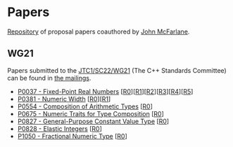 # Papers

[Repository](https://github.com/johnmcfarlane/papers) of proposal papers coauthored by 
[John McFarlane](https://github.com/johnmcfarlane).

## WG21

Papers submitted to the [JTC1/SC22/WG21](http://www.open-std.org/jtc1/sc22/wg21/) (The C++ Standards Committee) can be 
found in [the mailings](http://www.open-std.org/jtc1/sc22/wg21/docs/mailings/).

* [P0037 - Fixed-Point Real Numbers](wg21/p0037.md) 
  [[R0](wg21/p0037r0.md)][[R1](wg21/p0037r1.md)][[R2](wg21/p0037r2.md)][[R3](wg21/p0037r3.md)][[R4](wg21/p0037r4.md)][[R5](wg21/p0037r5.md)]
* [P0381 - Numeric Width](wg21/p0381.md)
  [[R0](wg21/p0381r0.md)][[R1](wg21/p0381r1.md)]
* [P0554 - Composition of Arithmetic Types](wg21/p0554.md)
  [[R0](wg21/p0554r0.md)]
* [P0675 - Numeric Traits for Type Composition](wg21/p0675.md)
  [[R0](wg21/p0675r0.md)]
* [P0827 - General-Purpose Constant Value Type](wg21/p0827.md)
  [[R0](wg21/p0827r0.md)]
* [P0828 - Elastic Integers](wg21/p0828.md)
  [[R0](wg21/p0828r0.md)]
* [P1050 - Fractional Numeric Type](wg21/p1050.md)
  [[R0](wg21/p1050r0.md)]
